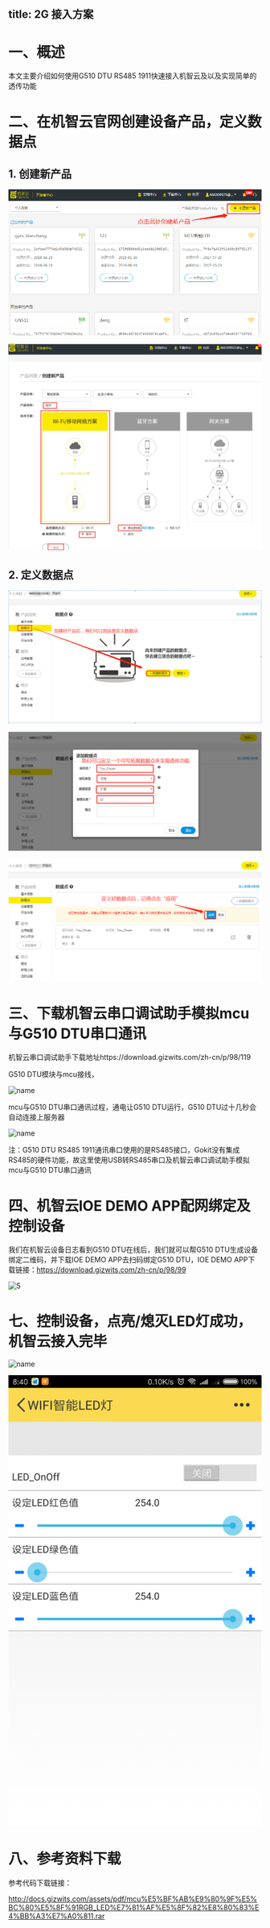 title: 2G 接入方案
---

# 一、概述

本文主要介绍如何使用G510 DTU RS485 1911快速接入机智云及以及实现简单的透传功能

# 二、在机智云官网创建设备产品，定义数据点

## 1. 创建新产品

![name](/assets/zh-cn/deviceDev/debug/NB_project/NBproject_2.png)

![name](/assets/zh-cn/deviceDev/debug/G510_DTU_RS485_1911/G510_DTU_RS485_1911_3.png)

## 2. 定义数据点

![name](/assets/zh-cn/deviceDev/debug/G510_DTU_RS485_1911/G510_DTU_RS485_1911_4.png)

![name](/assets/zh-cn/deviceDev/debug/G510_DTU_RS485_1911/G510_DTU_RS485_1911_5.png)

![name](/assets/zh-cn/deviceDev/debug/G510_DTU_RS485_1911/G510_DTU_RS485_1911_6.png)

# 三、下载机智云串口调试助手模拟mcu与G510 DTU串口通讯

机智云串口调试助手下载地址https://download.gizwits.com/zh-cn/p/98/119

G510 DTU模块与mcu接线，

![name](/assets/zh-cn/deviceDev/debug/NB_project/NBpr.png)

mcu与G510 DTU串口通讯过程，通电让G510 DTU运行，G510 DTU过十几秒会自动连接上服务器

![name](/assets/zh-cn/deviceDev/debug/NB_project/WIF_11.png)

注：G510 DTU RS485 1911通讯串口使用的是RS485接口，Gokit没有集成RS485的硬件功能，故这里使用USB转RS485串口及机智云串口调试助手模拟mcu与G510 DTU串口通讯

# 四、机智云IOE DEMO APP配网绑定及控制设备

我们在机智云设备日志看到G510 DTU在线后，我们就可以帮G510 DTU生成设备绑定二维码，并下载IOE DEMO APP去扫码绑定G510 DTU，IOE DEMO APP下载链接：https://download.gizwits.com/zh-cn/p/98/99

![5](http://docs.gizwits.com/assets/zh-cn/deviceDev/Onboarding/Esp82irlink/5.png)

# 七、控制设备，点亮/熄灭LED灯成功，机智云接入完毕

![name](/assets/zh-cn/deviceDev/debug/NB_project/WIFIproject_14.png)

![name](/assets/zh-cn/deviceDev/debug/NB_project/WIFIproject_15.png)

# 八、参考资料下载

参考代码下载链接：

http://docs.gizwits.com/assets/pdf/mcu%E5%BF%AB%E9%80%9F%E5%BC%80%E5%8F%91RGB_LED%E7%81%AF%E5%8F%82%E8%80%83%E4%BB%A3%E7%A0%811.rar
